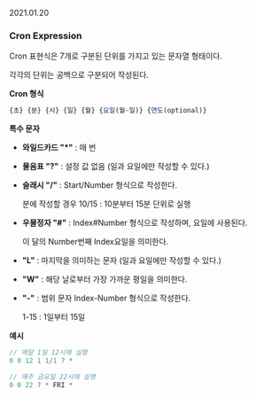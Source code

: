 2021.01.20

### **Cron Expression**

Cron 표현식은 7개로 구분된 단위를 가지고 있는 문자열 형태이다. 

각각의 단위는 공백으로 구분되어 작성된다. 

**Cron 형식**

```jsx
{초} {분} {시} {일} {월} {요일(월~일)} {연도(optional)}
```

**특수 문자**

- **와일드카드 "*"** : 매 번
- **물음표 "?"** : 설정 값 없음 (일과 요일에만 작성할 수 있다.)
- **슬래시 "/"** :  Start/Number  형식으로 작성한다.

    분에 작성할 경우 10/15 : 10분부터 15분 단위로 실행

- **우물정자 "#"** : Index#Number  형식으로 작성하며, 요일에 사용된다.

    이 달의 Number번째 Index요일을 의미한다.

- **"L"** : 마지막을 의미하는 문자 (일과 요일에만 작성할 수 있다.)
- **"W"** : 해당 날로부터 가장 가까운 평일을 의미한다.
- **"-"** : 범위 문자 Index-Number 형식으로 작성한다.

    1-15 : 1일부터 15일

**예시** 

```jsx
// 매달 1일 12시에 실행
0 0 12 1 1/1 ? *

// 매주 금요일 22시에 실행
0 0 22 ? * FRI *
```